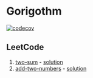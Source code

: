 # Gorigothm
[![codecov](https://codecov.io/gh/sungjunyoung/gorigothm/branch/master/graph/badge.svg?token=T2DTGGC2RY)](https://codecov.io/gh/sungjunyoung/gorigothm)

## LeetCode
1. [two-sum](https://leetcode.com/problems/two-sum/) - [solution](leetcode/two_sum/solution.go)
2. [add-two-numbers](https://leetcode.com/problems/add-two-numbers/) - [solution](leetcode/add_two_numbers/solution.go)